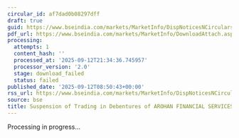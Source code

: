```yaml
---
circular_id: af7dad0b08297dff
draft: true
guid: https://www.bseindia.com/markets/MarketInfo/DispNoticesNCirculars.aspx?Noticeid={C4BBB154-C1AE-488A-8332-0CF73F18BB83}&noticeno=20250912-43&dt=09/12/2025&icount=43&totcount=103&flag=0
pdf_url: https://www.bseindia.com/markets/MarketInfo/DownloadAttach.aspx?id=20250912-43&attachedId=
processing:
  attempts: 1
  content_hash: ''
  processed_at: '2025-09-12T21:34:36.745957'
  processor_version: '2.0'
  stage: download_failed
  status: failed
published_date: '2025-09-12T08:50:43+00:00'
rss_url: https://www.bseindia.com/markets/MarketInfo/DispNoticesNCirculars.aspx?Noticeid={C4BBB154-C1AE-488A-8332-0CF73F18BB83}&noticeno=20250912-43&dt=09/12/2025&icount=43&totcount=103&flag=0
source: bse
title: Suspension of Trading in Debentures of AROHAN FINANCIAL SERVICES LTD.
---
```


Processing in progress...